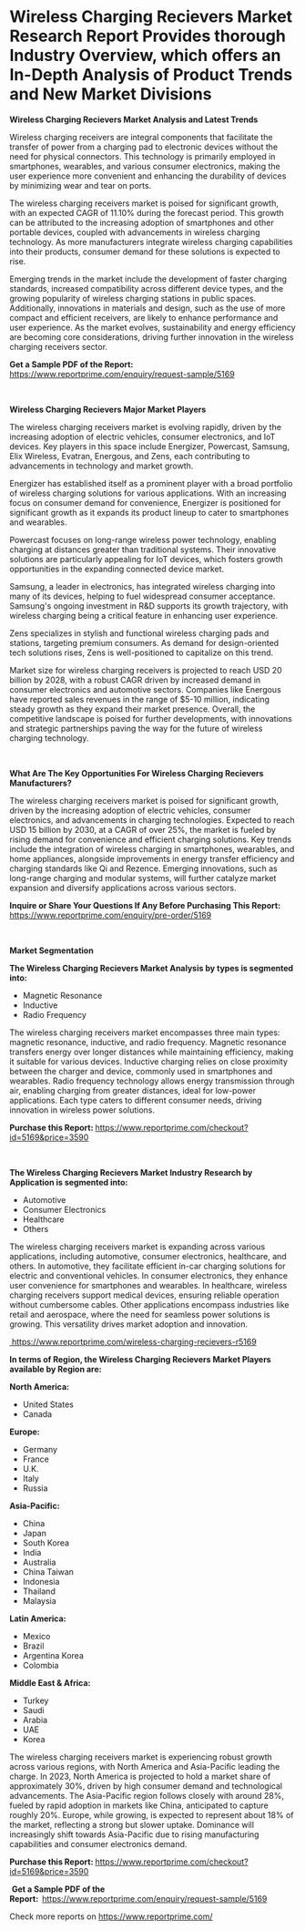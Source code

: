 <p><h1>Wireless Charging Recievers Market Research Report Provides thorough Industry Overview, which offers an In-Depth Analysis of Product Trends and New Market Divisions</h1></p><p><strong>Wireless Charging Recievers Market Analysis and Latest Trends</strong></p>
<p><p>Wireless charging receivers are integral components that facilitate the transfer of power from a charging pad to electronic devices without the need for physical connectors. This technology is primarily employed in smartphones, wearables, and various consumer electronics, making the user experience more convenient and enhancing the durability of devices by minimizing wear and tear on ports.</p><p>The wireless charging receivers market is poised for significant growth, with an expected CAGR of 11.10% during the forecast period. This growth can be attributed to the increasing adoption of smartphones and other portable devices, coupled with advancements in wireless charging technology. As more manufacturers integrate wireless charging capabilities into their products, consumer demand for these solutions is expected to rise.</p><p>Emerging trends in the market include the development of faster charging standards, increased compatibility across different device types, and the growing popularity of wireless charging stations in public spaces. Additionally, innovations in materials and design, such as the use of more compact and efficient receivers, are likely to enhance performance and user experience. As the market evolves, sustainability and energy efficiency are becoming core considerations, driving further innovation in the wireless charging receivers sector.</p></p>
<p><strong>Get a Sample PDF of the Report:&nbsp;</strong> <a href="https://www.reportprime.com/enquiry/request-sample/5169?utm_campaign=2809&utm_medium=2&utm_source=Github&utm_content=ia&utm_term=19032025&utm_id=wireless-charging-recievers">https://www.reportprime.com/enquiry/request-sample/5169</a></p>
<p>&nbsp;</p>
<p><strong>Wireless Charging Recievers Major Market Players</strong></p>
<p><p>The wireless charging receivers market is evolving rapidly, driven by the increasing adoption of electric vehicles, consumer electronics, and IoT devices. Key players in this space include Energizer, Powercast, Samsung, Elix Wireless, Evatran, Energous, and Zens, each contributing to advancements in technology and market growth.</p><p>Energizer has established itself as a prominent player with a broad portfolio of wireless charging solutions for various applications. With an increasing focus on consumer demand for convenience, Energizer is positioned for significant growth as it expands its product lineup to cater to smartphones and wearables. </p><p>Powercast focuses on long-range wireless power technology, enabling charging at distances greater than traditional systems. Their innovative solutions are particularly appealing for IoT devices, which fosters growth opportunities in the expanding connected device market. </p><p>Samsung, a leader in electronics, has integrated wireless charging into many of its devices, helping to fuel widespread consumer acceptance. Samsung's ongoing investment in R&D supports its growth trajectory, with wireless charging being a critical feature in enhancing user experience.</p><p>Zens specializes in stylish and functional wireless charging pads and stations, targeting premium consumers. As demand for design-oriented tech solutions rises, Zens is well-positioned to capitalize on this trend.</p><p>Market size for wireless charging receivers is projected to reach USD 20 billion by 2028, with a robust CAGR driven by increased demand in consumer electronics and automotive sectors. Companies like Energous have reported sales revenues in the range of $5-10 million, indicating steady growth as they expand their market presence. Overall, the competitive landscape is poised for further developments, with innovations and strategic partnerships paving the way for the future of wireless charging technology.</p></p>
<p>&nbsp;</p>
<p><strong>What Are The Key Opportunities For Wireless Charging Recievers Manufacturers?</strong></p>
<p><p>The wireless charging receivers market is poised for significant growth, driven by the increasing adoption of electric vehicles, consumer electronics, and advancements in charging technologies. Expected to reach USD 15 billion by 2030, at a CAGR of over 25%, the market is fueled by rising demand for convenience and efficient charging solutions. Key trends include the integration of wireless charging in smartphones, wearables, and home appliances, alongside improvements in energy transfer efficiency and charging standards like Qi and Rezence. Emerging innovations, such as long-range charging and modular systems, will further catalyze market expansion and diversify applications across various sectors.</p></p>
<p><strong>Inquire or Share Your Questions If Any Before Purchasing This Report:</strong> <a href="https://www.reportprime.com/enquiry/pre-order/5169?utm_campaign=2809&utm_medium=2&utm_source=Github&utm_content=ia&utm_term=19032025&utm_id=wireless-charging-recievers">https://www.reportprime.com/enquiry/pre-order/5169</a></p>
<p>&nbsp;</p>
<p><strong>Market Segmentation</strong></p>
<p><strong>The Wireless Charging Recievers Market Analysis by types is segmented into:</strong></p>
<p><ul><li>Magnetic Resonance</li><li>Inductive</li><li>Radio Frequency</li></ul></p>
<p><p>The wireless charging receivers market encompasses three main types: magnetic resonance, inductive, and radio frequency. Magnetic resonance transfers energy over longer distances while maintaining efficiency, making it suitable for various devices. Inductive charging relies on close proximity between the charger and device, commonly used in smartphones and wearables. Radio frequency technology allows energy transmission through air, enabling charging from greater distances, ideal for low-power applications. Each type caters to different consumer needs, driving innovation in wireless power solutions.</p></p>
<p><strong>Purchase this Report:&nbsp;</strong><a href="https://www.reportprime.com/checkout?id=5169&price=3590&utm_campaign=2809&utm_medium=2&utm_source=Github&utm_content=ia&utm_term=19032025&utm_id=wireless-charging-recievers">https://www.reportprime.com/checkout?id=5169&price=3590</a></p>
<p>&nbsp;</p>
<p><strong>The Wireless Charging Recievers Market Industry Research by Application is segmented into:</strong></p>
<p><ul><li>Automotive</li><li>Consumer Electronics</li><li>Healthcare</li><li>Others</li></ul></p>
<p><p>The wireless charging receivers market is expanding across various applications, including automotive, consumer electronics, healthcare, and others. In automotive, they facilitate efficient in-car charging solutions for electric and conventional vehicles. In consumer electronics, they enhance user convenience for smartphones and wearables. In healthcare, wireless charging receivers support medical devices, ensuring reliable operation without cumbersome cables. Other applications encompass industries like retail and aerospace, where the need for seamless power solutions is growing. This versatility drives market adoption and innovation.</p></p>
<p><a href="https://www.reportprime.com/wireless-charging-recievers-r5169?utm_campaign=2809&utm_medium=2&utm_source=Github&utm_content=ia&utm_term=19032025&utm_id=wireless-charging-recievers">&nbsp;https://www.reportprime.com/wireless-charging-recievers-r5169</a></p>
<p><strong>In terms of Region, the Wireless Charging Recievers Market Players available by Region are:</strong></p>
<p>
    <p> <strong> North America: </strong>
        <ul>
            <li>United States</li>
            <li>Canada</li>
        </ul>
        </p> 
    <p> <strong> Europe: </strong>
        <ul>
            <li>Germany</li>
            <li>France</li>
            <li>U.K.</li>
            <li>Italy</li>
            <li>Russia</li>
        </ul>
        </p> 
    <p> <strong> Asia-Pacific: </strong>
        <ul>
            <li>China</li>
            <li>Japan</li>
            <li>South Korea</li>
            <li>India</li>
            <li>Australia</li>
            <li>China Taiwan</li>
            <li>Indonesia</li>
            <li>Thailand</li>
            <li>Malaysia</li>
        </ul>
        </p> 
    <p> <strong> Latin America: </strong>
        <ul>
            <li>Mexico</li>
            <li>Brazil</li>
            <li>Argentina Korea</li>
            <li>Colombia</li>
        </ul>
        </p> 
    <p> <strong> Middle East & Africa: </strong>
        <ul>
            <li>Turkey</li>
            <li>Saudi</li>
            <li>Arabia</li>
            <li>UAE</li>
            <li>Korea</li>
        </ul>
    </p>
    </p>
<p><p>The wireless charging receivers market is experiencing robust growth across various regions, with North America and Asia-Pacific leading the charge. In 2023, North America is projected to hold a market share of approximately 30%, driven by high consumer demand and technological advancements. The Asia-Pacific region follows closely with around 28%, fueled by rapid adoption in markets like China, anticipated to capture roughly 20%. Europe, while growing, is expected to represent about 18% of the market, reflecting a strong but slower uptake. Dominance will increasingly shift towards Asia-Pacific due to rising manufacturing capabilities and consumer electronics demand.</p></p>
<p><strong>Purchase this Report: </strong><a href="https://www.reportprime.com/checkout?id=5169&price=3590&utm_campaign=2809&utm_medium=2&utm_source=Github&utm_content=ia&utm_term=19032025&utm_id=wireless-charging-recievers">https://www.reportprime.com/checkout?id=5169&price=3590</a></p>
<p>&nbsp;<strong>Get a Sample PDF of the Report:&nbsp;&nbsp;</strong><a href="https://www.reportprime.com/enquiry/request-sample/5169?utm_campaign=2809&utm_medium=2&utm_source=Github&utm_content=ia&utm_term=19032025&utm_id=wireless-charging-recievers">https://www.reportprime.com/enquiry/request-sample/5169</a></p>
<p><strong></strong></p>
<p>Check more reports on <a href="https://www.reportprime.com/?utm_campaign=2809&utm_medium=2&utm_source=Github&utm_content=ia&utm_term=19032025&utm_id=wireless-charging-recievers">https://www.reportprime.com/</a></p>
